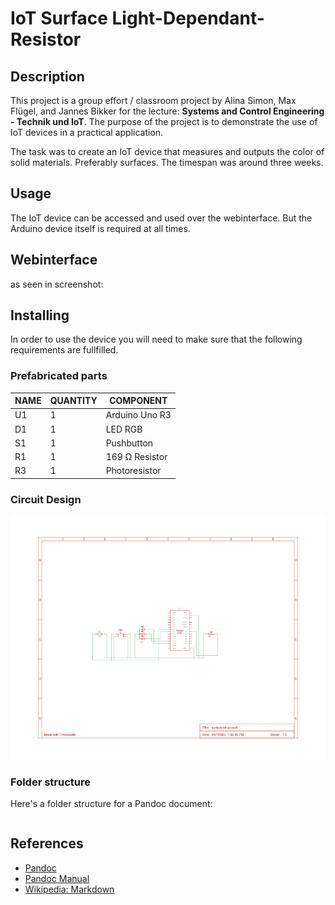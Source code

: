 # IoT Surface Light-Dependant-Resistor
## Description

This project is a group effort / classroom project by Alina Simon, Max Flügel, and Jannes Bikker for the lecture: **Systems and Control Engineering - Technik und IoT**. The purpose of the project is to demonstrate the use of IoT devices in a practical application.

The task was to create an IoT device that measures and outputs the color of solid materials. Preferably surfaces. The timespan was around three weeks. 

## Usage

The IoT device can be accessed and used over the webinterface. But the Arduino device itself is required at all times.

## Webinterface
as seen in screenshot: 




## Installing
In order to use the device you will need to make sure that the following requirements are fullfilled. 

### Prefabricated parts

| NAME | QUANTITY | COMPONENT      |
|------|----------|----------------|
| U1   | 1        | Arduino Uno R3 |
| D1   | 1        | LED RGB        |
| S1   | 1        | Pushbutton     |
| R1   | 1        | 169 Ω Resistor |
| R3   | 1        | Photoresistor  |

### Circuit Design
![Circuit Design](/resources/circuit-design.png "MarineGEO logo")

### Folder structure

Here's a folder structure for a Pandoc document:

```
```

## References

- [Pandoc](http://pandoc.org/)
- [Pandoc Manual](http://pandoc.org/MANUAL.html)
- [Wikipedia: Markdown](http://wikipedia.org/wiki/Markdown)